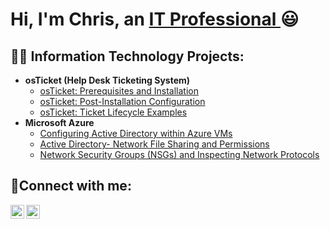 <h1>Hi, I'm Chris, an <a href="https://linkedin.com/in/chris-parr-22699796">IT Professional </a>😃</h1>

<h2>👨‍💻 Information Technology Projects:</h2>

- <b>osTicket (Help Desk Ticketing System)</b>
  - [osTicket: Prerequisites and Installation](https://github.com/chrisrraP/osticket-prereqs)
  - [osTicket: Post-Installation Configuration](https://github.com/chrisrraP/post-install-config)
  - [osTicket: Ticket Lifecycle Examples](https://github.com/chrisrraP/ticket-lifecycle)
- <b>Microsoft Azure</b>
  - [Configuring Active Directory within Azure VMs](https://github.com/chrisrraP/configure-ad)
  - [Active Directory- Network File Sharing and Permissions](https://github.com/chrisrraP/Network-File-Sharing-and-Permissions)
  - [Network Security Groups (NSGs) and Inspecting Network Protocols](https://github.com/chrisrraP/azure-network-protocols)

<h2>🤳Connect with me:</h2>

[<img align="left" alt="Josh | LinkedIn" width="22px" src="https://cdn.jsdelivr.net/npm/simple-icons@v3/icons/linkedin.svg" />][linkedin]
[<img align="left" alt="Josh | Instagram" width="22px" src="https://cdn.jsdelivr.net/npm/simple-icons@v3/icons/instagram.svg" />][instagram]

[instagram]: https://www.instagram.com/Josh
[linkedin]: https://linkedin.com/in/chris-parr-22699796
